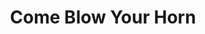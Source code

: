 ---
title: Come Blow Your Horn
year: 1963
opening_date: 1963-05-30
closing_date: 1963-06-08
layout: productions
image:
image_caption:
image_credit:
playbill:
category:
details:
  Theatre: Theatre Jacksonville
  Venue: Little Theatre
cast:
  Alan Baker: Will Berdit
  Peggy Evans: Jeanne Solomon
  Buddy Baker: Rob Tinsley
  Mr. Baker: Marshall Grauer
  Connie Dayton: Carolyn Lieder
  Mrs. Baker: Ann Dobbie
  A Visitor: Mary Frances Thornhill
crew:
  Director: George Ballis
  Set Designer: Ben Jones
  Technical Director: Pete House
  Lighting Designer: Chase Ambler
  Stage Manager: Art Logan
  Assistant Stage Manager: Kristin Little 
  Lighting: Peggy Miller
  Sound: 
    - Marge Rocca
    - Madge Bruner
  Costumes: Frank Ridge
  Properties: 
    - Beverly Fink
    - Helen Cochran
    - Ellen Black
    - A. Ira Fink
    - Mary Frances Thornhill
    - Ted Weeks
    - Ed Poole
    - Eula Walters
    - Esther Barnes
  Make-Up: 
    - Thelma Mayeron
    - Mary Lee Berdit
  Construction and Painting: 
    - Diana Schuh
    - Bob Schuh
    - Larry Simmons
    - Charlotte Smotherman
    - John Thomson
    - Marshall Nazworth
    - Peggy Miller
    - Ellen Black
    - A.J. Marshall
    - Patricia Harper
    - Thelma Mayeron
    - A. Ira Fink
    - Judith Goodwin
    - Cathy Logan
    - Pete House
    - Joanne House
external_links:
---